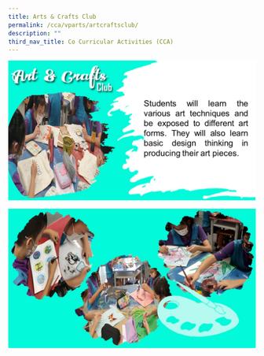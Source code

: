 ```yaml
---
title: Arts & Crafts Club
permalink: /cca/vparts/artcraftsclub/
description: ""
third_nav_title: Co Curricular Activities (CCA)
---
```

![](/images/CCA2022/CCA-art%20club1.jpg)

![](/images/CCA2022/CCA-art%20club2.jpg)